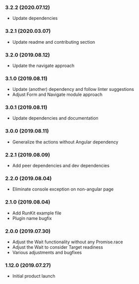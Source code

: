 ### 3.2.2 (2020.07.12)

* Update dependencies

### 3.2.1 (2020.03.07)

* Update readme and contributing section

### 3.2.0 (2019.08.12)

* Update the navigate approach

### 3.1.0 (2019.08.11)

* Update (another) dependency and follow linter suggestions
* Adjust Form and Navigate module approach

### 3.0.1 (2019.08.11)

* Update dependencies and documentation

### 3.0.0 (2019.08.11)

* Generalize the actions without Angular dependency

### 2.2.1 (2019.08.09)

* Add peer dependencies and dev dependencies

### 2.2.0 (2019.08.04)

* Eliminate console exception on non-angular page

### 2.1.0 (2019.08.04)

* Add RunKit example file
* Plugin name bugfix

### 2.0.0 (2019.07.30)

* Adjust the Wait functionality without any Promise.race
* Adjust the Wait to consider Target readiness
* Various adjustments and bugfixes

### 1.12.0 (2019.07.27)

* Initial product launch
